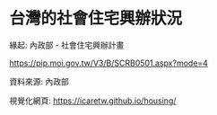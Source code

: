 # 台灣的社會住宅興辦狀況

緣起: 內政部 - 社會住宅興辦計畫

https://pip.moi.gov.tw/V3/B/SCRB0501.aspx?mode=4

資料來源: 內政部

視覺化網頁: https://icaretw.github.io/housing/
